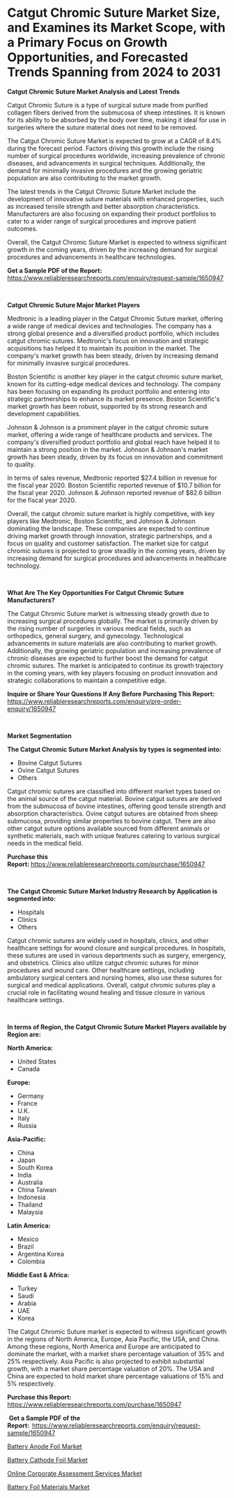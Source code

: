 <p><h1>Catgut Chromic Suture Market Size, and Examines its Market Scope, with a Primary Focus on Growth Opportunities, and Forecasted Trends Spanning from 2024 to 2031</h1></p><p><strong>Catgut Chromic Suture Market Analysis and Latest Trends</strong></p>
<p><p>Catgut Chromic Suture is a type of surgical suture made from purified collagen fibers derived from the submucosa of sheep intestines. It is known for its ability to be absorbed by the body over time, making it ideal for use in surgeries where the suture material does not need to be removed.</p><p>The Catgut Chromic Suture Market is expected to grow at a CAGR of 8.4% during the forecast period. Factors driving this growth include the rising number of surgical procedures worldwide, increasing prevalence of chronic diseases, and advancements in surgical techniques. Additionally, the demand for minimally invasive procedures and the growing geriatric population are also contributing to the market growth.</p><p>The latest trends in the Catgut Chromic Suture Market include the development of innovative suture materials with enhanced properties, such as increased tensile strength and better absorption characteristics. Manufacturers are also focusing on expanding their product portfolios to cater to a wider range of surgical procedures and improve patient outcomes.</p><p>Overall, the Catgut Chromic Suture Market is expected to witness significant growth in the coming years, driven by the increasing demand for surgical procedures and advancements in healthcare technologies.</p></p>
<p><strong>Get a Sample PDF of the Report:&nbsp;</strong> <a href="https://www.reliableresearchreports.com/enquiry/request-sample/1650947">https://www.reliableresearchreports.com/enquiry/request-sample/1650947</a></p>
<p>&nbsp;</p>
<p><strong>Catgut Chromic Suture Major Market Players</strong></p>
<p><p>Medtronic is a leading player in the Catgut Chromic Suture market, offering a wide range of medical devices and technologies. The company has a strong global presence and a diversified product portfolio, which includes catgut chromic sutures. Medtronic's focus on innovation and strategic acquisitions has helped it to maintain its position in the market. The company's market growth has been steady, driven by increasing demand for minimally invasive surgical procedures.</p><p>Boston Scientific is another key player in the catgut chromic suture market, known for its cutting-edge medical devices and technology. The company has been focusing on expanding its product portfolio and entering into strategic partnerships to enhance its market presence. Boston Scientific's market growth has been robust, supported by its strong research and development capabilities.</p><p>Johnson & Johnson is a prominent player in the catgut chromic suture market, offering a wide range of healthcare products and services. The company's diversified product portfolio and global reach have helped it to maintain a strong position in the market. Johnson & Johnson's market growth has been steady, driven by its focus on innovation and commitment to quality.</p><p>In terms of sales revenue, Medtronic reported $27.4 billion in revenue for the fiscal year 2020. Boston Scientific reported revenue of $10.7 billion for the fiscal year 2020. Johnson & Johnson reported revenue of $82.6 billion for the fiscal year 2020.</p><p>Overall, the catgut chromic suture market is highly competitive, with key players like Medtronic, Boston Scientific, and Johnson & Johnson dominating the landscape. These companies are expected to continue driving market growth through innovation, strategic partnerships, and a focus on quality and customer satisfaction. The market size for catgut chromic sutures is projected to grow steadily in the coming years, driven by increasing demand for surgical procedures and advancements in healthcare technology.</p></p>
<p>&nbsp;</p>
<p><strong>What Are The Key Opportunities For Catgut Chromic Suture Manufacturers?</strong></p>
<p><p>The Catgut Chromic Suture market is witnessing steady growth due to increasing surgical procedures globally. The market is primarily driven by the rising number of surgeries in various medical fields, such as orthopedics, general surgery, and gynecology. Technological advancements in suture materials are also contributing to market growth. Additionally, the growing geriatric population and increasing prevalence of chronic diseases are expected to further boost the demand for catgut chromic sutures. The market is anticipated to continue its growth trajectory in the coming years, with key players focusing on product innovation and strategic collaborations to maintain a competitive edge.</p></p>
<p><strong>Inquire or Share Your Questions If Any Before Purchasing This Report:</strong> <a href="https://www.reliableresearchreports.com/enquiry/pre-order-enquiry/1650947">https://www.reliableresearchreports.com/enquiry/pre-order-enquiry/1650947</a></p>
<p>&nbsp;</p>
<p><strong>Market Segmentation</strong></p>
<p><strong>The Catgut Chromic Suture Market Analysis by types is segmented into:</strong></p>
<p><ul><li>Bovine Catgut Sutures</li><li>Ovine Catgut Sutures</li><li>Others</li></ul></p>
<p><p>Catgut chromic sutures are classified into different market types based on the animal source of the catgut material. Bovine catgut sutures are derived from the submucosa of bovine intestines, offering good tensile strength and absorption characteristics. Ovine catgut sutures are obtained from sheep submucosa, providing similar properties to bovine catgut. There are also other catgut suture options available sourced from different animals or synthetic materials, each with unique features catering to various surgical needs in the medical field.</p></p>
<p><strong>Purchase this Report:&nbsp;</strong><a href="https://www.reliableresearchreports.com/purchase/1650947">https://www.reliableresearchreports.com/purchase/1650947</a></p>
<p>&nbsp;</p>
<p><strong>The Catgut Chromic Suture Market Industry Research by Application is segmented into:</strong></p>
<p><ul><li>Hospitals</li><li>Clinics</li><li>Others</li></ul></p>
<p><p>Catgut chromic sutures are widely used in hospitals, clinics, and other healthcare settings for wound closure and surgical procedures. In hospitals, these sutures are used in various departments such as surgery, emergency, and obstetrics. Clinics also utilize catgut chromic sutures for minor procedures and wound care. Other healthcare settings, including ambulatory surgical centers and nursing homes, also use these sutures for surgical and medical applications. Overall, catgut chromic sutures play a crucial role in facilitating wound healing and tissue closure in various healthcare settings.</p></p>
<p>&nbsp;</p>
<p><strong>In terms of Region, the Catgut Chromic Suture Market Players available by Region are:</strong></p>
<p>
    <p> <strong> North America: </strong>
        <ul>
            <li>United States</li>
            <li>Canada</li>
        </ul>
        </p> 
    <p> <strong> Europe: </strong>
        <ul>
            <li>Germany</li>
            <li>France</li>
            <li>U.K.</li>
            <li>Italy</li>
            <li>Russia</li>
        </ul>
        </p> 
    <p> <strong> Asia-Pacific: </strong>
        <ul>
            <li>China</li>
            <li>Japan</li>
            <li>South Korea</li>
            <li>India</li>
            <li>Australia</li>
            <li>China Taiwan</li>
            <li>Indonesia</li>
            <li>Thailand</li>
            <li>Malaysia</li>
        </ul>
        </p> 
    <p> <strong> Latin America: </strong>
        <ul>
            <li>Mexico</li>
            <li>Brazil</li>
            <li>Argentina Korea</li>
            <li>Colombia</li>
        </ul>
        </p> 
    <p> <strong> Middle East & Africa: </strong>
        <ul>
            <li>Turkey</li>
            <li>Saudi</li>
            <li>Arabia</li>
            <li>UAE</li>
            <li>Korea</li>
        </ul>
    </p>
    </p>
<p><p>The Catgut Chromic Suture market is expected to witness significant growth in the regions of North America, Europe, Asia Pacific, the USA, and China. Among these regions, North America and Europe are anticipated to dominate the market, with a market share percentage valuation of 35% and 25% respectively. Asia Pacific is also projected to exhibit substantial growth, with a market share percentage valuation of 20%. The USA and China are expected to hold market share percentage valuations of 15% and 5% respectively.</p></p>
<p><strong>Purchase this Report: </strong><a href="https://www.reliableresearchreports.com/purchase/1650947">https://www.reliableresearchreports.com/purchase/1650947</a></p>
<p>&nbsp;<strong>Get a Sample PDF of the Report:&nbsp;&nbsp;</strong><a href="https://www.reliableresearchreports.com/enquiry/request-sample/1650947">https://www.reliableresearchreports.com/enquiry/request-sample/1650947</a></p>
<p><strong></strong></p>
<p><p><a href="https://view.publitas.com/reportprime-1/battery-anode-foil-market-research-report-the-key-to-successful-business-strategy-forecasted-for-period-from-2023-2030/">Battery Anode Foil Market</a></p><p><a href="https://view.publitas.com/reportprime-1/battery-cathode-foil-market-a-comprehensive-report-of-its-market-share-growth-trends-2023-2030/">Battery Cathode Foil Market</a></p><p><a href="https://bubble-tree-ea4.notion.site/Online-Corporate-Assessment-Services-Market-Size-Focuses-on-Market-Dynamics-In-Depth-Analysis-and-F-4d8a4142c7e74b8a896344d3c6fc1820">Online Corporate Assessment Services Market</a></p><p><a href="https://view.publitas.com/reportprime-1/decoding-the-battery-foil-materials-market-a-deep-dive-into-the-latest-market-trends-market-segmentation-and-competitive-analysis/">Battery Foil Materials Market</a></p></p>